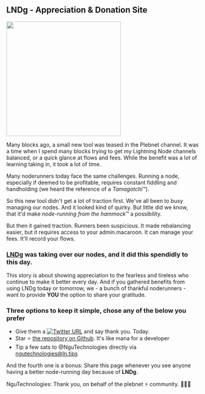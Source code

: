 
## LNDg - Appreciation & Donation Site
<img src="https://user-images.githubusercontent.com/35168804/198840920-76d0d634-3863-4fc6-a0a5-d8278a2acdb1.png" height="300">

Many blocks ago, a small new tool was teased in the Plebnet channel. It was a time when I spend many blocks trying to get my Lightning Node channels balanced, or a quick glance at flows and fees. While the benefit was a lot of learning taking in, it took a lot of time.

Many noderunners today face the same challenges. Running a node, especially if deemed to be profitable, requires constant fiddling and handholding (we heard the reference of a *Tamagotchi*™).

So this new tool didn't get a lot of traction first. We've all been to busy managing our nodes. And it looked kind of quirky. But little did we know, that it'd make *node-running from the hammock*™ a possibility. 

But then it gained traction. Runners been suspicious. It made rebalancing easier, but it requires access to your admin.macaroon. It can manage your fees. It'll record your flows. 

### **[LNDg](https://github.com/cryptosharks131/lndg) was taking over our nodes, and it did this spendidly to this day**.

This story is about showing appreciation to the fearless and tireless who continue to make it better every day. And if you gathered benefits from using LNDg today or tomorrow, we - a bunch of thankful noderunners - want to provide **YOU** the option to share your gratitude.

### Three options to keep it simple, chose any of the below you prefer

 - Give them a [![Twitter URL](https://img.shields.io/twitter/url/https/twitter.com/cryptosharks131.svg?style=social&label=Follow%20%40Crypto%20Sharks)](https://twitter.com/cryptosharks131) and say thank you. Today.
 - Star ⭐ [the repository on Github](https://github.com/cryptosharks131/lndg). It's like mana for a developer
 - Tip a few sats to @NguTechnologies directly via ngutechnologies@ln.tips

And the fourth one is a bonus: Share this page whenever you see anyone having a better node-running day because of **LNDg**.

NguTechnologies: Thank you, on behalf of the plebnet ⚡ community. 🧡🧡🧡


[^1]: In case you wonder if this is legit, ping [me](https://amboss.space/node/037f66e84e38fc2787d578599dfe1fcb7b71f9de4fb1e453c5ab85c05f5ce8c2e3) to verify.
`GPG Key fingerprint = D921 FD3A 63A3 CBDB 6825  6BE8 E4FD 4678 71FA D97E`
